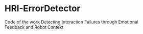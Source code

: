 # HRI-ErrorDetector
Code of the work Detecting Interaction Failures through Emotional Feedback and Robot Context
